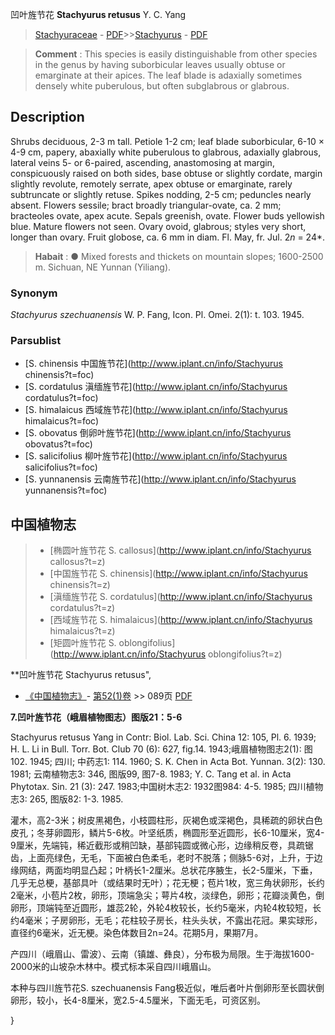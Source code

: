 凹叶旌节花 **Stachyurus retusus** Y. C. Yang

> [Stachyuraceae](http://www.iplant.cn/info/Stachyuraceae?t=foc) - [PDF](http://www.iplant.cn/foc/pdf/Stachyuraceae.pdf)>>[Stachyurus](http://www.iplant.cn/info/Stachyurus?t=foc) - [PDF](http://www.iplant.cn/foc/pdf/Stachyurus.pdf)

> **Comment** : 
> This species is easily distinguishable from other species in the genus by having suborbicular leaves usually obtuse or emarginate at their apices. The leaf blade is adaxially sometimes densely white puberulous, but often subglabrous or glabrous.

## Description

Shrubs deciduous, 2-3 m tall. Petiole 1-2 cm; leaf blade suborbicular, 6-10 × 4-9 cm, papery, abaxially white puberulous to glabrous, adaxially glabrous, lateral veins 5- or 6-paired, ascending, anastomosing at margin, conspicuously raised on both sides, base obtuse or slightly cordate, margin slightly revolute, remotely serrate, apex obtuse or emarginate, rarely subtruncate or slightly retuse. Spikes nodding, 2-5 cm; peduncles nearly absent. Flowers sessile; bract broadly triangular-ovate, ca. 2 mm; bracteoles ovate, apex acute. Sepals greenish, ovate. Flower buds yellowish blue. Mature flowers not seen. Ovary ovoid, glabrous; styles very short, longer than ovary. Fruit globose, ca. 6 mm in diam. Fl. May, fr. Jul. 2*n* = 24*.

> **Habait** : 
>● Mixed forests and thickets on mountain slopes; 1600-2500 m. Sichuan, NE Yunnan (Yiliang).

### Synonym
*Stachyurus szechuanensis* W. P. Fang, Icon. Pl. Omei. 2(1): t. 103. 1945.

### Parsublist

* [S.  chinensis  中国旌节花](http://www.iplant.cn/info/Stachyurus chinensis?t=foc)
* [S.  cordatulus  滇缅旌节花](http://www.iplant.cn/info/Stachyurus cordatulus?t=foc)
* [S.  himalaicus  西域旌节花](http://www.iplant.cn/info/Stachyurus himalaicus?t=foc)
* [S.  obovatus  倒卵叶旌节花](http://www.iplant.cn/info/Stachyurus obovatus?t=foc)
* [S.  salicifolius  柳叶旌节花](http://www.iplant.cn/info/Stachyurus salicifolius?t=foc)
* [S.  yunnanensis  云南旌节花](http://www.iplant.cn/info/Stachyurus yunnanensis?t=foc)

## 中国植物志

> * [椭圆叶旌节花  S.  callosus](http://www.iplant.cn/info/Stachyurus callosus?t=z)
> * [中国旌节花  S.  chinensis](http://www.iplant.cn/info/Stachyurus chinensis?t=z)
> * [滇缅旌节花  S.  cordatulus](http://www.iplant.cn/info/Stachyurus cordatulus?t=z)
> * [西域旌节花  S.  himalaicus](http://www.iplant.cn/info/Stachyurus himalaicus?t=z)
> * [矩圆叶旌节花  S.  oblongifolius](http://www.iplant.cn/info/Stachyurus oblongifolius?t=z)

**凹叶旌节花 Stachyurus retusus",

* [《中国植物志》](http://www.iplant.cn/frps)- [第52(1)卷](http://www.iplant.cn/frps/vol/52(1)) >> 089页 [PDF](http://www.iplant.cn/frps/pdf/52(1)/089a.PDF)

**7.凹叶旌节花（峨眉植物图志）图版21：5-6**

Stachyurus retusus Yang in Contr: Biol. Lab. Sci. China 12: 105, Pl. 6. 1939; H. L. Li in Bull. Torr. Bot. Club 70 (6): 627, fig.14. 1943;峨眉植物图志2(1): 图102. 1945; 四川; 中药志1: 114. 1960; S. K. Chen in Acta Bot. Yunnan. 3(2): 130. 1981; 云南植物志3: 346, 图版99, 图7-8. 1983; Y. C. Tang et al. in Acta Phytotax. Sin. 21 (3): 247. 1983;中国树木志2: 1932图984: 4-5. 1985; 四川植物志3: 265, 图版82: 1-3. 1985.

灌木，高2-3米；树皮黑褐色，小枝圆柱形，灰褐色或深褐色，具稀疏的卵状白色皮孔；冬芽卵圆形，鳞片5-6枚。叶坚纸质，椭圆形至近圆形，长6-10厘米，宽4-9厘米，先端钝，稀近截形或稍凹缺，基部钝圆或微心形，边缘稍反卷，具疏锯齿，上面亮绿色，无毛，下面被白色柔毛，老时不脱落；侧脉5-6对，上升，于边缘网结，两面均明显凸起；叶柄长1-2厘米。总状花序腋生，长2-5厘米，下垂，几乎无总梗，基部具叶（或结果时无叶）；花无梗；苞片1枚，宽三角状卵形，长约2毫米，小苞片2枚，卵形，顶端急尖；萼片4枚，淡绿色，卵形；花瓣淡黄色，倒卵形，顶端钝至近圆形，雄蕊2轮，外轮4枚较长，长约5毫米，内轮4枚较短，长约4毫米；子房卵形，无毛；花柱较子房长，柱头头状，不露出花冠。果实球形，直径约6毫米，近无梗。染色体数目2n=24。花期5月，果期7月。

产四川（峨眉山、雷波）、云南（镇雄、彝良），分布极为局限。生于海拔1600-2000米的山坡杂木林中。模式标本采自四川峨眉山。

本种与四川旌节花S. szechuanensis Fang极近似，唯后者叶片倒卵形至长圆状倒卵形，较小，长4-8厘米，宽2.5-4.5厘米，下面无毛，可资区别。

}